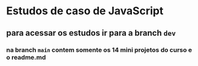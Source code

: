 # Estudos de caso de JavaScript

## para acessar os estudos ir para a branch `dev`

### na branch `main` contem somente os 14 mini projetos do curso e o readme.md
